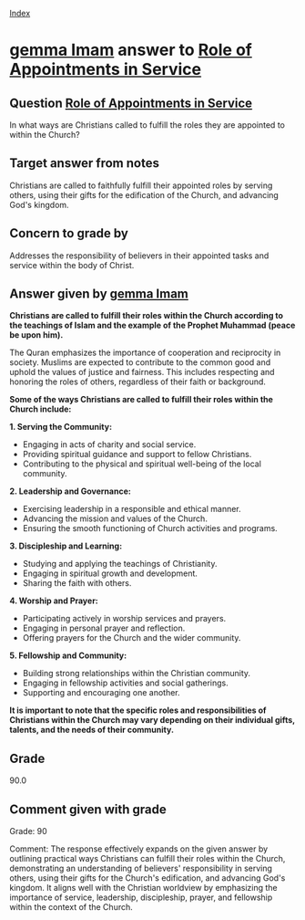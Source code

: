 
[Index](../../index.md)
# [gemma Imam](../../answering_models/gemma_Imam.md) answer to [Role of Appointments in Service](../../questions/Role_of_Appointments_in_Service.md)

## Question [Role of Appointments in Service](../../questions/Role_of_Appointments_in_Service.md)
In what ways are Christians called to fulfill the roles they are appointed to within the Church?

## Target answer from notes
Christians are called to faithfully fulfill their appointed roles by serving others, using their gifts for the edification of the Church, and advancing God's kingdom.

## Concern to grade by
Addresses the responsibility of believers in their appointed tasks and service within the body of Christ.

## Answer given by [gemma Imam](../../answering_models/gemma_Imam.md)
**Christians are called to fulfill their roles within the Church according to the teachings of Islam and the example of the Prophet Muhammad (peace be upon him).**

The Quran emphasizes the importance of cooperation and reciprocity in society. Muslims are expected to contribute to the common good and uphold the values of justice and fairness. This includes respecting and honoring the roles of others, regardless of their faith or background.

**Some of the ways Christians are called to fulfill their roles within the Church include:**

**1. Serving the Community:**

* Engaging in acts of charity and social service.
* Providing spiritual guidance and support to fellow Christians.
* Contributing to the physical and spiritual well-being of the local community.

**2. Leadership and Governance:**

* Exercising leadership in a responsible and ethical manner.
* Advancing the mission and values of the Church.
* Ensuring the smooth functioning of Church activities and programs.

**3. Discipleship and Learning:**

* Studying and applying the teachings of Christianity.
* Engaging in spiritual growth and development.
* Sharing the faith with others.

**4. Worship and Prayer:**

* Participating actively in worship services and prayers.
* Engaging in personal prayer and reflection.
* Offering prayers for the Church and the wider community.

**5. Fellowship and Community:**

* Building strong relationships within the Christian community.
* Engaging in fellowship activities and social gatherings.
* Supporting and encouraging one another.

**It is important to note that the specific roles and responsibilities of Christians within the Church may vary depending on their individual gifts, talents, and the needs of their community.**

## Grade
90.0

## Comment given with grade
Grade: 90

Comment: The response effectively expands on the given answer by outlining practical ways Christians can fulfill their roles within the Church, demonstrating an understanding of believers' responsibility in serving others, using their gifts for the Church's edification, and advancing God's kingdom. It aligns well with the Christian worldview by emphasizing the importance of service, leadership, discipleship, prayer, and fellowship within the context of the Church.
